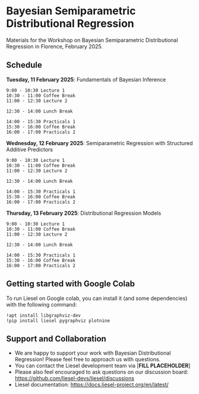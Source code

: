 # Bayesian Semiparametric Distributional Regression

Materials for the Workshop on Bayesian Semiparametric Distributional Regression in Florence, February 2025.


## Schedule

**Tuesday, 11 February 2025**: Fundamentals of Bayesian Inference

```
9:00 - 10:30 Lecture 1
10:30 - 11:00 Coffee Break
11:00 - 12:30 Lecture 2

12:30 - 14:00 Lunch Break

14:00 - 15:30 Practicals 1
15:30 - 16:00 Coffee Break
16:00 - 17:00 Practicals 2
```

**Wednesday, 12 February 2025**: Semiparametric Regression with Structured Additive Predictors

```
9:00 - 10:30 Lecture 1
10:30 - 11:00 Coffee Break
11:00 - 12:30 Lecture 2

12:30 - 14:00 Lunch Break

14:00 - 15:30 Practicals 1
15:30 - 16:00 Coffee Break
16:00 - 17:00 Practicals 2
```


**Thursday, 13 February 2025**: Distributional Regression Models

```
9:00 - 10:30 Lecture 1
10:30 - 11:00 Coffee Break
11:00 - 12:30 Lecture 2

12:30 - 14:00 Lunch Break

14:00 - 15:30 Practicals 1
15:30 - 16:00 Coffee Break
16:00 - 17:00 Practicals 2
```

## Getting started with Google Colab

To run Liesel on Google colab, you can install it (and some dependencies) with the following
command:

```
!apt install libgraphviz-dev
!pip install liesel pygraphviz plotnine
```


## Support and Collaboration

- We are happy to support your work with Bayesian Distributional Regression! Please feel free to approach us with questions.
- You can contact the Liesel development team via [**FILL PLACEHOLDER**]
- Please also feel encouraged to ask questions on our discussion board: https://github.com/liesel-devs/liesel/discussions
- Liesel documentation: https://docs.liesel-project.org/en/latest/